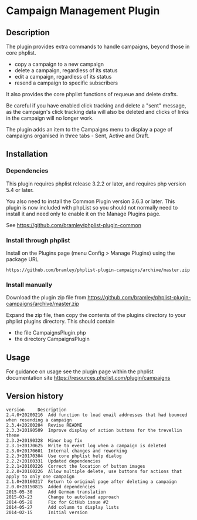 # Campaign Management Plugin #

## Description ##

The plugin provides extra commands to handle campaigns, beyond those in core phplist.

* copy a campaign to a new campaign
* delete a campaign, regardless of its status
* edit a campaign, regardless of its status
* resend a campaign to specific subscribers

It also provides the core phplist functions of requeue and delete drafts.

Be careful if you have enabled click tracking and delete a "sent" message, as the campaign's click tracking data
will also be deleted and clicks of links in the campaign will no longer work.

The plugin adds an item to the Campaigns menu to display a page of campaigns organised in three tabs - Sent, Active and Draft.

## Installation ##

### Dependencies ###

This plugin requires phplist release 3.2.2 or later, and requires php version 5.4 or later.

You also need to install the Common Plugin version 3.6.3 or later. This plugin is now included with phpList so
you should not normally need to install it and need only to enable it on the Manage Plugins page.

See <https://github.com/bramley/phplist-plugin-common>

### Install through phplist ###
Install on the Plugins page (menu Config > Manage Plugins) using the package URL

`https://github.com/bramley/phplist-plugin-campaigns/archive/master.zip`

### Install manually ###
Download the plugin zip file from <https://github.com/bramley/phplist-plugin-campaigns/archive/master.zip>

Expand the zip file, then copy the contents of the plugins directory to your phplist plugins directory.
This should contain

* the file CampaignsPlugin.php
* the directory CampaignsPlugin

## Usage ##

For guidance on usage see the plugin page within the phplist documentation site <https://resources.phplist.com/plugin/campaigns>

## Version history ##

    version     Description
    2.4.0+20200216  Add function to load email addresses that had bounced when resending a campaign
    2.3.4+20200204  Revise README
    2.3.3+20190509  Improve display of action buttons for the trevellin theme
    2.3.2+20190328  Minor bug fix
    2.3.1+20170625  Write to event log when a campaign is deleted
    2.3.0+20170601  Internal changes and reworking
    2.2.3+20170304  Use core phplist help dialog
    2.2.2+20160331  Updated dependencies
    2.2.1+20160226  Correct the location of button images
    2.2.0+20160226  Allow multiple delete, use buttons for actions that apply to only one campaign
    2.1.0+20160217  Return to original page after deleting a campaign
    2.0.0+20150815  Added dependencies
    2015-05-30      Add German translation
    2015-03-23      Change to autoload approach
    2014-05-28      Fix for GitHub issue #2
    2014-05-27      Add column to display lists
    2014-02-15      Initial version
